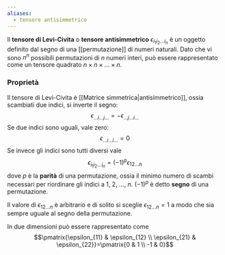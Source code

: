```yaml
---
aliases:
  - tensore antisimmetrico
---
```

Il **tensore di Levi-Civita** o **tensore antisimmetrico** $\epsilon_{i_{1}i_{2}\ldots i_{n}}$ è un oggetto definito dal segno di una [[permutazione]] di numeri naturali. Dato che vi sono $n^{n}$ possibili permutazioni di $n$ numeri interi, può essere rappresentato come un tensore quadrato $n\times n\times\ldots \times n$.
### Proprietà
Il tensore di Levi-Civita è [[Matrice simmetrica|antisimmetrico]], ossia scambiati due indici, si inverte il segno:
$$\epsilon_{\ldots i\ldots j\ldots} = -\epsilon_{\ldots j\ldots i\ldots}$$
Se due indici sono uguali, vale zero:
$$\epsilon_{\ldots i \ldots i \ldots}=0$$
Se invece gli indici sono tutti diversi vale
$$\epsilon_{i_{1}i_{2}\ldots i_{n}}=(-1)^{p}\epsilon_{12\ldots n}$$
dove $p$ è la **parità** di una permutazione, ossia il minimo numero di scambi necessari per riordinare gli indici a 1, 2, ..., $n$. $(-1)^{p}$ è detto **segno** di una permutazione.

Il valore di $\epsilon_{12\ldots n}$ è arbitrario e di solito si sceglie $\epsilon_{12\ldots n}=1$ a modo che sia sempre uguale al segno della permutazione.

In due dimensioni può essere rappresentato come
$$\pmatrix{\epsilon_{11} & \epsilon_{12} \\ \epsilon_{21} & \epsilon_{22}}=\pmatrix{0 & 1 \\ -1 & 0}$$